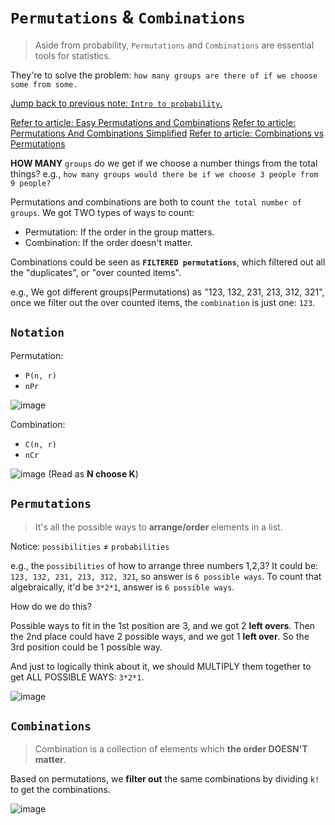 # `Permutations` & `Combinations`
> Aside from probability, `Permutations` and `Combinations` are essential tools for statistics.

They're to solve the problem: `how many groups are there of if we choose some from some.`

[Jump back to previous note: `Intro to probability`.](https://github.com/solomonxie/solomonxie.github.io/issues/44#issuecomment-372205396)

[Refer to article: Easy Permutations and Combinations](https://betterexplained.com/articles/easy-permutations-and-combinations/#!parentId=756)
[Refer to article: Permutations And Combinations Simplified](http://www.fairlynerdy.com/permutations_and_combinations_simplified/)
[Refer to article: Combinations vs Permutations](https://medium.com/i-math/combinations-permutations-fa7ac680f0ac)

**HOW MANY** `groups` do we get if we choose a number things from the total things?
e.g., `how many groups would there be if we choose 3 people from 9 people?`

Permutations and combinations are both to count `the total number of groups`. 
We got TWO types of ways to count:
- Permutation: If the order in the group matters.
- Combination: If the order doesn't matter.

Combinations could be seen as **`FILTERED permutations`**, which filtered out all the "duplicates", or "over counted items".

e.g., We got different groups(Permutations) as "123, 132, 231, 213, 312, 321", once we filter out the over counted items, 
the `combination` is just one: `123`.

## `Notation`

Permutation:
- `P(n, r)`
- `nPr`

![image](https://user-images.githubusercontent.com/14041622/44515418-1c7db980-a6f5-11e8-9cf6-f78a0c754d67.png)


Combination:
- `C(n, r)`
- `nCr`

![image](https://user-images.githubusercontent.com/14041622/44512345-c9a00400-a6ec-11e8-85f4-70a892de017f.png)
(Read as **N choose K**)


## `Permutations`
> It's all the possible ways to **arrange/order** elements in a list.

Notice: `possibilities` ≠ `probabilities`

e.g., the `possibilities` of how to arrange three numbers 1,2,3?
It could be: `123, 132, 231, 213, 312, 321`, so answer is `6 possible ways`.
To count that algebraically, it'd be `3*2*1`, answer is `6 possible ways`.

How do we do this?

Possible ways to fit in the 1st position are 3, and we got 2 **left overs**. Then the 2nd place could have 2 possible ways, and we got 1 **left over**. So the 3rd position could be 1 possible way.

And just to logically think about it, we should MULTIPLY them together to get ALL POSSIBLE WAYS: `3*2*1`.

![image](https://user-images.githubusercontent.com/14041622/44514680-5bab0b00-a6f3-11e8-80ce-5ce5e8f8ac16.png)


## `Combinations`
> Combination is a collection of elements which **the order DOESN'T matter**.

Based on permutations, we **filter out** the same combinations by dividing `k!` to get the combinations.

![image](https://user-images.githubusercontent.com/14041622/44514794-9ca31f80-a6f3-11e8-9b8a-9a0b9dd8df46.png)

